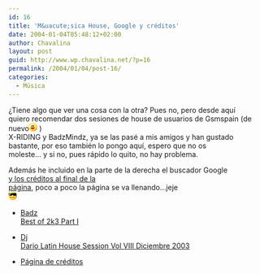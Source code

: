 ```yaml
---
id: 16
title: 'M&uacute;sica House, Google y créditos'
date: 2004-01-04T05:48:12+02:00
author: Chavalina
layout: post
guid: http://www.wp.chavalina.net/?p=16
permalink: /2004/01/04/post-16/
categories:
  - Música
---
```

&iquest;Tiene algo que ver una cosa con la otra? Pues no, pero desde aqu&iacute;  
quiero recomendar dos sesiones de house de usuarios de Gsmspain (de nuevo![emo](/imagenes/emoticonos/risa.gif) )  
<span class="alguien">X-RIDING</span> y <span class="alguien">BadzMindz</span>, ya se las pasé a mis amigos y han gustado  
bastante, por eso también lo pongo aqu&iacute;, espero que no os  
moleste… y si no, pues rápido lo quito, no hay problema.

Además he incluido en la parte de la derecha el buscador Google  
<a href="#creditos" target="_self">y los créditos al final de la<br /> página</a>, poco a poco la página se va llenando…jeje  
![emo](/imagenes/emoticonos/gafas.gif) 

  * <a href="http://www.friky.com/BaDz/BaDz_Best_Of_2k3_Part1.mp3" target="_blank">Badz<br /> Best of 2k3 Part I</a>
  * <a href="http://www.friky.com/x-riding/Dj_Dario_-_Latin_House_Session_Vol_VIII_Diciembre_2003.mp3" target="_blank">Dj<br /> Dario Latin House Session Vol VIII Diciembre 2003</a> 

  * <a href="#creditos" target="_self">Página de créditos</a>